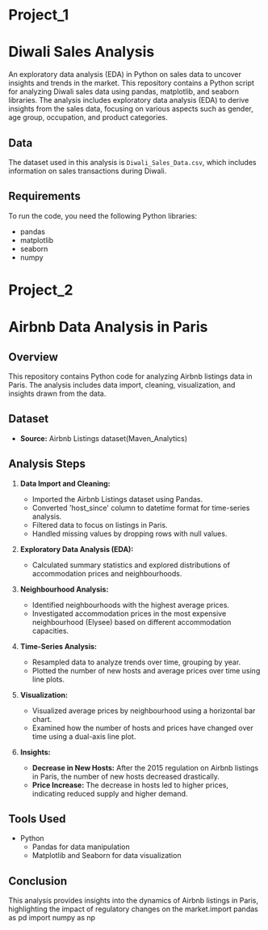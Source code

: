 # Project_1
# Diwali Sales Analysis
An exploratory data analysis (EDA) in Python on sales data to uncover insights and trends in the market.
This repository contains a Python script for analyzing Diwali sales data using pandas, matplotlib, and seaborn libraries. The analysis includes exploratory data analysis (EDA) to derive insights from the sales data, focusing on various aspects such as gender, age group, occupation, and product categories.

## Data
The dataset used in this analysis is `Diwali_Sales_Data.csv`, which includes information on sales transactions during Diwali.

## Requirements
To run the code, you need the following Python libraries:
- pandas
- matplotlib
- seaborn
- numpy


# Project_2
# Airbnb Data Analysis in Paris

## Overview
This repository contains Python code for analyzing Airbnb listings data in Paris. The analysis includes data import, cleaning, visualization, and insights drawn from the data.

## Dataset
- **Source:** Airbnb Listings dataset(Maven_Analytics)

## Analysis Steps
1. **Data Import and Cleaning:**
   - Imported the Airbnb Listings dataset using Pandas.
   - Converted 'host_since' column to datetime format for time-series analysis.
   - Filtered data to focus on listings in Paris.
   - Handled missing values by dropping rows with null values.

2. **Exploratory Data Analysis (EDA):**
   - Calculated summary statistics and explored distributions of accommodation prices and neighbourhoods.

3. **Neighbourhood Analysis:**
   - Identified neighbourhoods with the highest average prices.
   - Investigated accommodation prices in the most expensive neighbourhood (Elysee) based on different accommodation capacities.

4. **Time-Series Analysis:**
   - Resampled data to analyze trends over time, grouping by year.
   - Plotted the number of new hosts and average prices over time using line plots.

5. **Visualization:**
   - Visualized average prices by neighbourhood using a horizontal bar chart.
   - Examined how the number of hosts and prices have changed over time using a dual-axis line plot.

6. **Insights:**
   - **Decrease in New Hosts:** After the 2015 regulation on Airbnb listings in Paris, the number of new hosts decreased drastically.
   - **Price Increase:** The decrease in hosts led to higher prices, indicating reduced supply and higher demand.

## Tools Used
- Python
  - Pandas for data manipulation
  - Matplotlib and Seaborn for data visualization

## Conclusion
This analysis provides insights into the dynamics of Airbnb listings in Paris, highlighting the impact of regulatory changes on the market.import pandas as pd
import numpy as np





